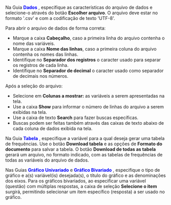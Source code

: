 Na Guia <span style="color:blue"> **Dados** </span>, especifique as 
características do arquivo de dados e selecione-o através do botão 
**Escolher arquivo**. O arquivo deve estar no formato '.csv' e com a 
codificação de texto 'UTF-8'.    

Para abrir o arquivo de dados de forma correta:   

 - Marque a caixa **Cabeçalho**, caso a primeira linha do arquivo 
   contenha o nome das variáveis.  
 - Marque a caixa **Nome das linhas**, caso a primeira coluna
   do arquivo contenha os nomes das linhas.  
 - Identifique no **Separador dos registros** o caracter usado para 
   separar os registros de cada linha.  
 - Identifique no **Separador de decimal** o caracter usado como 
   separador de decimais nos números.    
   
Após a seleção do arquivo:    

 - Selecione em **Colunas a mostrar:** as variáveis a serem apresentadas na tela.
 - Use a caixa **Show** para informar o número de linhas do arquivo a serem 
   exibidas na tela.
 - Use a caixa de texto **Search** para fazer buscas específicas.
 - Buscas podem ser feitas também através das caixas de texto abaixo de cada coluna 
   de dados exibida na tela.   
     
Na Guia <span style="color:blue"> **Tabela** </span>, especifique a variável 
para a qual deseja gerar uma tabela de frequências. Use o botão **Download tabela** 
e as opções de **Formato do documento** para salvar a tabela.  O botão 
**Download de todas as tabela** gerará um arquivo, no formato indicado, com as 
tabelas de frequências de todas as variáveis do arquivo de dados.    
 
 
Nas Guias <span style="color:blue"> **Gráfico Univariado** </span> e 
<span style="color:blue"> **Gráfico Bivariado** </span>, especifique o 
tipo de gráfico e a(s) variável(is) desejada(s), o título do gráfico e as denominações dos 
eixos. Para os gráficos bivariados, ao especificar uma variável (questão) com 
múltiplas respostas, a caixa de seleção **Selecione o item** surgirá, 
permitindo selecionar um item específico (resposta) a ser usado no gráfico.
